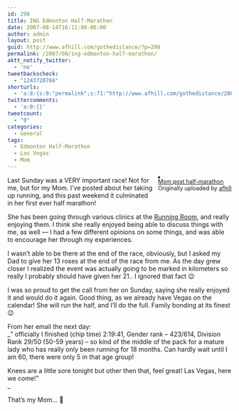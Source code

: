 ```yaml
---
id: 298
title: ING Edmonton Half-Marathon
date: 2007-08-14T16:11:00-06:00
author: admin
layout: post
guid: http://www.afhill.com/gothedistance/?p=298
permalink: /2007/08/ing-edmonton-half-marathon/
aktt_notify_twitter:
  - 'no'
tweetbackscheck:
  - "1243720766"
shorturls:
  - 'a:8:{s:9:"permalink";s:71:"http://www.afhill.com/gothedistance/2007/08/ing-edmonton-half-marathon/";s:7:"tinyurl";s:25:"http://tinyurl.com/9g68u3";s:4:"isgd";s:17:"http://is.gd/grvE";s:5:"bitly";s:18:"http://bit.ly/p847";s:5:"snipr";s:22:"http://snipr.com/acb4d";s:5:"snurl";s:22:"http://snurl.com/acb4d";s:7:"snipurl";s:24:"http://snipurl.com/acb4d";s:4:"trim";s:17:"http://tr.im/a3ee";}'
twittercomments:
  - 'a:0:{}'
tweetcount:
  - "0"
categories:
  - General
tags:
  - Edmonton Half-Marathon
  - Las Vegas
  - Mom
---
```

<div style="float: right; margin-left: 10px; margin-bottom: 10px;">
  <a href="http://www.flickr.com/photos/afhill/1119449953/" title="photo sharing"><img src="http://farm2.static.flickr.com/1388/1119449953_b501c6ee32_m.jpg" alt="" style="border: solid 2px #000000;" /></a> <br /> <span style="font-size: 0.9em; margin-top: 0px;"> <a href="http://www.flickr.com/photos/afhill/1119449953/">Mom post half-marathon</a> <br /> Originally uploaded by <a href="http://www.flickr.com/people/afhill/">afhill</a> </span>
</div>

Last Sunday was a VERY important race! Not for me, but for my Mom. I&#8217;ve posted about her taking up running, and this past weekend it culminated in her first ever half marathon!

She has been going through various clinics at the [Running Room](http://www.runningroom.com/hm/), and really enjoying them. I think she really enjoyed being able to discuss things with me, as well &#8212; I had a few different opinions on some things, and was able to encourage her through my experiences. 

I wasn&#8217;t able to be there at the end of the race, obviously, but I asked my Dad to give her 13 roses at the end of the race from me. As the day grew closer I realized the event was actually going to be marked in kilometers so really I probably should have given her 21.. I ignored that fact 😉

I was so proud to get the call from her on Sunday, saying she really enjoyed it and would do it again. Good thing, as we already have Vegas on the calendar! She will run the half, and I&#8217;ll do the full. Family bonding at its finest 😉

From her email the next day:  
_&#8221; officially I finished (chip time) 2:19:41, Gender rank &#8211; 423/614, Division Rank 29/50 (50-59 years) &#8211; so kind of the middle of the pack for a mature lady who has really only been running for 18 months. Can hardly wait until I am 60, there were only 5 in that age group!  
  
Knees are a little sore tonight but other then that, feel great! Las Vegas, here we come!&#8221;  
_  
  
That&#8217;s my Mom&#8230; 🙂  
<br clear="all" />